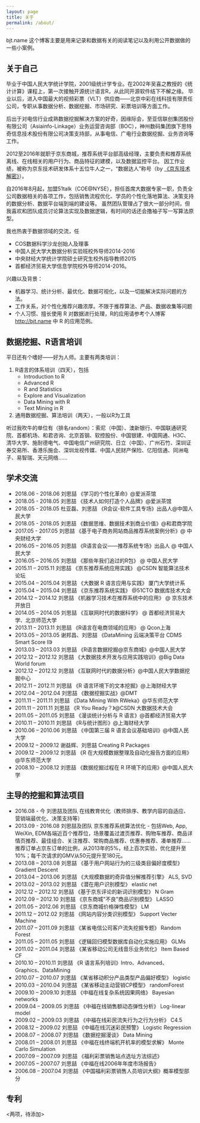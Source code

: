 ```yaml
---
layout: page
title: 关于
permalink: /about/
---
```

bjt.name 这个博客主要是用来记录和数据有关的阅读笔记以及利用公开数据做的一些小案例。

## 关于自己 ##

毕业于中国人民大学统计学院，2001级统计学专业。在2002年吴喜之教授的《统计计算》课程上，第一次接触开源统计语言R，从此同开源软件结下不解之缘。
毕业以后，进入中国最大的视频彩票（VLT）供应商——北京中彩在线科技有限责任公司，专职从事数据分析、数据挖掘、市场研究、彩票培训等方面工作。

后出于对电信行业成熟数据挖掘解决方案的好奇，因缘际会，至亚信联创集团股份有限公司（Asiainfo-Linkage）业务运营咨询部（BOC），神州数码集团旗下思特奇信息技术股份有限公司决策支持部，从事电信、广电行业数据挖掘、业务咨询等工作。

2012至2016年就职于京东商城，推荐系统平台部高级经理，主要负责和推荐系统离线、在线相关的用户行为、商品特征的建模，以及数据监控平台。
因工作业绩，被称为京东技术研发体系十五位牛人之一，“数据达人”称号（by [《京东技术解密》](https://item.jd.com/11579054.html)）。

自2016年8月起，加盟51talk（COE@NYSE），担任首席大数据专家一职，负责全公司数据相关的各项工作，包括销售流程优化、学员的个性化落地算法、决策支持的数据分析、数据平台端到端的建设等。
虽然团队管理占了很大一部分时间，但我喜欢和团队成员讨论算法实现及数据逻辑，有时间的话还会撸袖子写一写算法原型。

我也热衷于数据领域的交流，任

- COS数据科学沙龙创始人及理事
- 中国人民大学大数据分析实验班校外导师2014-2016
- 中央财经大学统计学院硕士研究生校外指导教师2015
- 首都经济贸易大学信息学院校外导师2014-2016。

兴趣以及背景：

- 机器学习、统计分析、最优化、数据可视化，以及一切能解决实际问题的方法。
- 工作关系，对个性化推荐兴趣浓厚。不限于推荐算法、产品、数据收集等问题
- 个人习惯、擅长使用 R 对数据进行处理，R的应用请参考个人博客 <http://bjt.name> 中 R 的应用范例。

## 数据挖掘、R语言培训 ##

平日还有个嗜好——好为人师。主要有两类培训：

1. R语言的体系培训（四天），包括
	- Introduction to R
	- Advanced R
	- R and Statistics
	- Explore and Visualization
	- Data Mining with R
	- Text Mining in R
2. 通用数据挖掘、算法培训（两天），一般以R为工具

听过我吹牛的单位有（排名random）：索尼（中国）、澳新银行、中国联通研究院、首都机场、和君咨询、北京首钢、软控股份、中国银建、中国网通、H3C、清华大学、施耐德电气、中国电信广州研究院、日立（中国）、广州石竹、深圳证券交易所、香港乐施会、深圳龙视传媒、中国人民财产保险、亿阳信通、同洲电子、易智瑞、天元网络……


## 学术交流 ##

- 2018.06 - 2018.06  刘思喆 《学习的个性化革命》@爱派茶馆
- 2018.05 - 2018.05  刘思喆 《技术人如何打造个人品牌》@爱派茶馆
- 2018.05 - 2018.05  杜亚磊、刘思喆 《R会议-软件工具专场》出品人@中国人民大学
- 2018.05 - 2018.05  刘思喆 《数据思维、数据技术到商业价值》@和君商学院
- 2017.05 - 2017.05  刘思喆 《基于电子商务网站商品推荐系统案例分析》@ 中央财经大学
- 2016.05 – 2016.05  刘思喆 《R语言会议——推荐系统专场》出品人 @ 中国人民大学
- 2016.05 – 2016.05  刘思喆 《那些年我们追过的R包》 @ 中国人民大学
- 2015.11 – 2015.11  刘思喆 《京东推荐系统应用实践》 @CSDN 智能算法技术论坛
- 2015.04 – 2015.04  刘思喆 《大数据 R 语言应用与实践》 厦门大学统计系
- 2015.04 – 2015.04  刘思喆 《京东推荐系统实践》 @51CTO 数据库技术大会 
- 2014.12 – 2014.12  刘思喆 《机器学习技术在推荐系统中的应用》 @ 京东技术开放日
- 2014.05 – 2014.05  刘思喆 《互联网时代的数据科学》 @ 首都经济贸易大学、北京师范大学
- 2013.11 – 2013.11  刘思喆 《R语言在电商领域的应用》 @ Qcon上海 
- 2013.05 – 2013.05  谢邦昌、刘思喆 《DataMining 云端决策平台 CDMS Smart Score II》
- 2013.03 – 2013.03  刘思喆 《R语言数据挖掘@京东商城》@中国人民大学
- 2012.12 – 2012.12  刘思喆 《大数据技术开发与应用实践培训》@Big Data World forum
- 2012.12 – 2012.12  刘思喆 《互联网时代的数据分析》@中国人民大学数据挖掘中心
- 2012.11 – 2012.11  刘思喆 《R 语言环境下的文本挖掘》@上海财经大学
- 2012.04 – 2012.04  刘思喆 《数据挖掘实战》@DMT
- 2011.11 – 2011.11  刘思喆 《Data Mining With RWeka》@华东师范大学
- 2011.11 – 2011.11  刘思喆 《R You Ready？》@CSDN 大数据技术大会
- 2011.05 – 2011.05  刘思喆 《漫谈统计分析与 R 语言》@首都经济贸易大学
- 2010.11 – 2010.11  刘思喆 《R与统计图形》@上海财经大学
- 2010.06 – 2010.06  刘思喆 《中国第三届 R 语言会议基础培训》@中国人民大学
- 2009.12 – 2009.12  谢益辉、刘思喆 Creating R Packages
- 2009.12 – 2009.12  刘思喆 《R 在大规模数据整理及自动化报告方面的应用》@华东师范大学
- 2008.10 – 2008.12  刘思喆 《数据挖掘过程在 R 环境下的应用》@中国人民大学


## 主导的挖掘和算法项目	##

- 2016.08 - 今       刘思喆及团队   在线教育优化（教师排序、教学内容的自适应、营销端最优化、决策支持等）
- 2013.09 - 2016.08  刘思喆及团队  京东推荐系统算法优化 - 包括Web, App, WeiXin, EDM各端近百个推荐位，场景覆盖过渡页推荐、购物车推荐、商品详情页推荐、最佳组合、关注推荐、常购商品推荐、优惠券推荐、凑单推荐……推荐订单占京东订单的比例，从2013年的5%，经上百次实验，优化提升至10%；每千次请求的GMV从50元提升至180元。
- 2013.08 – 2013.08  刘思喆  《基于用户网站行为的三级类目偏好度模型》 Gradient Descent
- 2013.04 – 2013.06  刘思喆  《大规模数据的奇异值分解推荐引擎》 ALS, SVD
- 2013.02 – 2013.02  刘思喆  《潜在用户识别模型》 elastic net
- 2012.12 – 2012.12  刘思喆  《基于京东评论的新词识别模型》 N Gram
- 2012.09 – 2012.10  刘思喆  《京东商城"不良"商品识别模型》 LASSO
- 2011.05 – 2012.06  刘思喆  《京东商城价格弹性模型》 LM
- 2011.12 – 2012.02  刘思喆  《网站内容分类识别模型》 Support Vecter Machine
- 2011.07 – 2011.09  刘思喆  《某省电信公司客户流失挖掘专题》 Random Forest
- 2011.05 – 2011.05  刘思喆  《逻辑回归模型数据库自动化实施应用》 GLMs
- 2011.02 – 2011.04  刘思喆  《某省移动公司无线音乐业务优化》 Item Based CF
- 2010.10 – 2010.11  刘思喆  《R 语言系列培训》Intro、Advanced、Graphics、DataMining
- 2010.07 – 2010.07  刘思喆  《某省移动积分产品类型产品偏好模型》 logistic
- 2010.03 – 2010.04  刘思喆  《某省移动主动营销CP模型》 randomForest
- 2009.10 – 2009.10  刘思喆  《中福在线复杂系统因果网络》 Bayesian networks
- 2009.04 – 2009.05  刘思喆  《中福在线销售额动态弹性分析》 Log-linear model
- 2009.02 – 2009.03  刘思喆  《中福在线彩民流失行为之行为分析》 C4.5
- 2008.12 – 2009.02  刘思喆  《中福在线沉迷彩民预警》 Logistic Regression
- 2008.07 – 2008.07  刘思喆  《数据挖掘漫谈》 Data Mining
- 2008.01 – 2008.01  刘思喆  《中福在线终端机开机率的模型求解》 Monte Carlo Simulation
- 2007.09 – 2007.09  刘思喆  《福利彩票销售站点选址方法综述》
- 2007.05 – 2007.07  刘思喆  《中福在线2006年年度市场报告》
- 2006.08 – 2007.04  刘思喆  《中国福利彩票销售人员培训大纲》概率模型部分

## 专利 ##

<两项，待添加> 
 